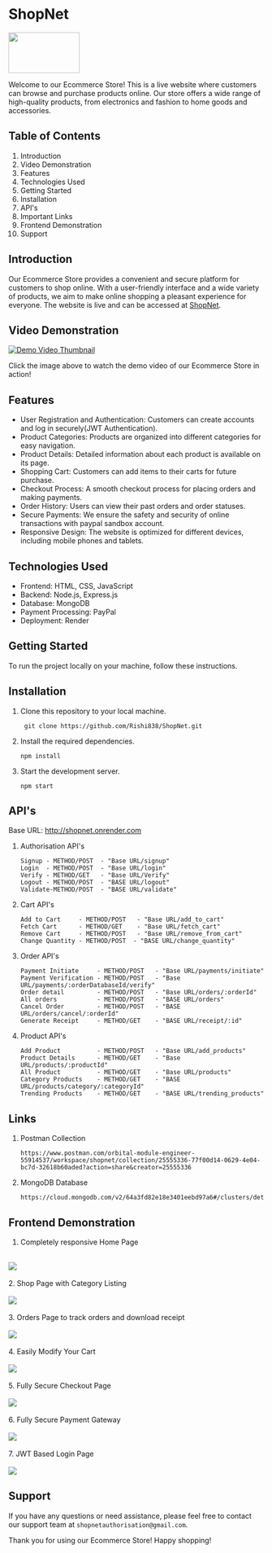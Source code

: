 # ShopNet

<img src="https://github.com/Rishi838/ShopNet/assets/77577908/366c7dcf-fe08-4d3f-ac2d-fefb18e111a5" style="width:140px; height:80px">


Welcome to our Ecommerce Store! This is a live website where customers can browse and purchase products online. Our store offers a wide range of high-quality products, from electronics and fashion to home goods and accessories.

## Table of Contents

1. Introduction
2. Video Demonstration
3. Features
4. Technologies Used
5. Getting Started
6. Installation
7. API's
8. Important Links
9. Frontend Demonstration
10. Support

## Introduction

Our Ecommerce Store provides a convenient and secure platform for customers to shop online. With a user-friendly interface and a wide variety of products, we aim to make online shopping a pleasant experience for everyone. The website is live and can be accessed at [ShopNet](https://shopnet.onrender.com).

## Video Demonstration

[![Demo Video Thumbnail](https://github.com/Rishi838/ShopNet/assets/77577908/5a71b669-af8f-48b9-aae1-d0aba3a963d2)](https://youtu.be/6dQbnnrpJSo)

Click the image above to watch the demo video of our Ecommerce Store in action!

## Features

- User Registration and Authentication: Customers can create accounts and log in securely(JWT Authentication).
- Product Categories: Products are organized into different categories for easy navigation.
- Product Details: Detailed information about each product is available on its page.
- Shopping Cart: Customers can add items to their carts for future purchase.
- Checkout Process: A smooth checkout process for placing orders and making payments.
- Order History: Users can view their past orders and order statuses.
- Secure Payments: We ensure the safety and security of online transactions with paypal sandbox account.
- Responsive Design: The website is optimized for different devices, including mobile phones and tablets.

## Technologies Used

- Frontend: HTML, CSS, JavaScript
- Backend: Node.js, Express.js
- Database: MongoDB
- Payment Processing: PayPal
- Deployment: Render

## Getting Started

To run the project locally on your machine, follow these instructions.

## Installation

1. Clone this repository to your local machine.

        git clone https://github.com/Rishi838/ShopNet.git
2. Install the required dependencies.

       npm install
3. Start the development server.

       npm start

## API's

Base URL: http://shopnet.onrender.com

1. Authorisation API's

       Signup - METHOD/POST  - "Base URL/signup"
       Login  - METHOD/POST  - "Base URL/login"
       Verify - METHOD/GET   - "Base URL/Verify"
       Logout - METHOD/POST  - "BASE URL/logout"
       Validate-METHOD/POST  - "BASE URL/validate"

2. Cart API's

       Add to Cart     - METHOD/POST   - "Base URL/add_to_cart"
       Fetch Cart      - METHOD/GET    - "Base URL/fetch_cart"
       Remove Cart     - METHOD/POST   - "Base URL/remove_from_cart"
       Change Quantity - METHOD/POST  - "BASE URL/change_quantity"

3. Order API's

       Payment Initiate     - METHOD/POST   - "Base URL/payments/initiate"
       Payment Verification - METHOD/POST   - "Base URL/payments/:orderDatabaseId/verify"
       Order detail         - METHOD/POST   - "Base URL/orders/:orderId"
       All orders           - METHOD/POST   - "BASE URL/orders"
       Cancel Order         - METHOD/POST   - "BASE URL/orders/cancel/:orderId"
       Generate Receipt     - METHOD/GET    - "BASE URL/receipt/:id"

4. Product API's

       Add Product          - METHOD/POST   - "Base URL/add_products"
       Product Details      - METHOD/GET    - "Base URL/products/:productId"
       All Product          - METHOD/GET    - "Base URL/products"
       Category Products    - METHOD/GET    - "BASE URL/products/category/:categoryId"
       Trending Products    - METHOD/GET    - "BASE URL/trending_products"

## Links

1. Postman Collection

       https://www.postman.com/orbital-module-engineer-55914537/workspace/shopnet/collection/25555336-77f00d14-0629-4e04-bc7d-32618b60aded?action=share&creator=25555336

2.  MongoDB Database

        https://cloud.mongodb.com/v2/64a3fd82e18e3401eebd97a6#/clusters/detail/ShopNet

## Frontend Demonstration

1. Completely responsive Home Page
<br><br>
<img src="https://github.com/Rishi838/ShopNet/assets/77577908/15d3c0bc-573f-4ad2-8467-d9d7f19cadee">
<br><br>
2. Shop Page with Category Listing
<br><br>
<img src="https://github.com/Rishi838/ShopNet/assets/77577908/a68d88a1-d8ee-4882-a01d-ef5c93886a87">
<br><br>
3. Orders Page to track orders and download receipt
<br><br>
<img src="https://github.com/Rishi838/ShopNet/assets/77577908/78829164-5da5-42d2-8e16-7eca8f80fa52">
<br><br>
4. Easily Modify Your Cart
<br><br>
<img src="https://github.com/Rishi838/ShopNet/assets/77577908/c1233b12-4ddf-4697-ac18-e36fe5f02e19">
<br><br>
5. Fully Secure Checkout Page
<br><br>
<img src="https://github.com/Rishi838/ShopNet/assets/77577908/39c8df2d-e932-4582-a003-6e341de0888a">
<br><br>
6. Fully Secure Payment Gateway
<br><br>
<img src="https://github.com/Rishi838/ShopNet/assets/77577908/95488a18-086e-42df-b56c-bd0f1281b36b">
<br><br>
7. JWT Based Login Page
<br><br>
<img src="https://github.com/Rishi838/ShopNet/assets/77577908/5dacdab0-0bb2-4761-b809-a4ffeda2b60c">

<br>

## Support

If you have any questions or need assistance, please feel free to contact our support team at `shopnetauthorisation@gmail.com`.

Thank you for using our Ecommerce Store! Happy shopping!
